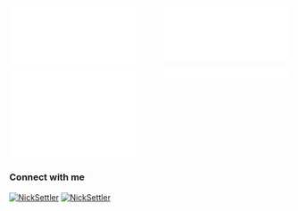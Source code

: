 <img align="right" src="https://github.com/NickSettler/NickSettler/blob/main/metrics.plugin.isocalendar.svg" width="45%">
<img algin="left" src="https://github.com/NickSettler/NickSettler/blob/main/metrics.classic.svg" width="45%">
<br/>
<img align="right" src="https://github.com/NickSettler/NickSettler/blob/main/metrics.plugin.code.svg" width="45%">
<img algin="left" src="https://github.com/NickSettler/NickSettler/blob/main/metrics.plugin.leetcode.svg" width="45%">

<h3 align="left">Connect with me</h3>
<p align="left">
<a href="https://www.linkedin.com/in/nicksettler/" target="blank"><img align="center" src="https://img.shields.io/badge/LinkedIn-0077B5?style=for-the-badge&logo=invision&logoColor=white&label=NickSettler&labelColor=008CC9" width="150" alt="NickSettler"/></a>
<a href="https://www.instagram.com/nick.settler/" target="blank"><img align="center" src="https://img.shields.io/badge/Instagram-E4405F?style=for-the-badge&logo=instagram&logoColor=white&label=nick.settler&labelColor=FF7A00" width="150" alt="NickSettler"/></a>
</p>

<!--https://github.com/alexandresanlim/Badges4-README.md-Profile-->
<!--https://shields.io/badges-->
